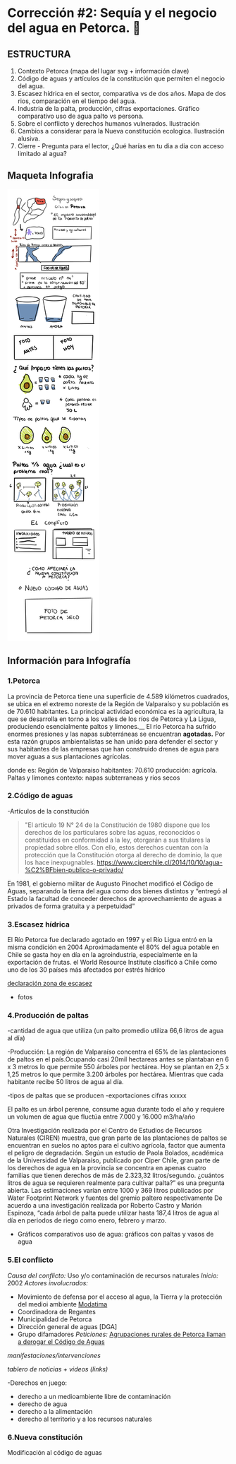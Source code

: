 # Corrección #2: Sequía y el negocio del agua en Petorca. :non-potable_water:

## ESTRUCTURA

1. Contexto Petorca (mapa del lugar svg + información clave) 
2. Código de aguas y artículos de la constitución que permiten el negocio del agua.
3. Escasez hídrica en el sector, comparativa vs de dos años. Mapa de dos rios, comparación en el tiempo del agua.
4. Industria de la palta, producción, cifras exportaciones. Gráfico comparativo uso de agua palto vs persona.
5. Sobre el conflicto y derechos humanos vulnerados. Ilustración
6. Cambios a considerar para la Nueva constitución ecologica. Ilustración alusiva.
7. Cierre - Pregunta para el lector, ¿Qué harías en tu dia a dia con acceso limitado al agua?

## Maqueta Infografia

![maqueta](https://github.com/Paltorcas/nov09/blob/gh-pages/maqueta.jpg?raw=true)

## Información para Infografía
### __1.Petorca__

La provincia de Petorca tiene una superficie de 4.589 kilómetros cuadrados, se ubica en el extremo noreste de la Región de Valparaíso y su población es de 70.610 habitantes. La principal actividad económica es la agricultura, la que se desarrolla en torno a los valles de los ríos de Petorca y La Ligua, produciendo esencialmente paltos y limones.__
El río Petorca ha sufrido enormes presiones y las napas subterráneas se encuentran __agotadas.__ Por esta razón grupos ambientalistas se han unido para defender el sector y sus habitantes de las empresas que han construido drenes de agua para mover aguas a sus plantaciones agrícolas.

   donde es:  Región de Valparaiso
   habitantes: 70.610 
   producción: agrícola. Paltas y limones
   contexto: napas subterraneas y rios secos
   
    
### __2.Código de aguas__

-Artículos de la constitución  
>"El artículo 19 N° 24 de la Constitución de 1980 dispone que los derechos de los particulares sobre las aguas, reconocidos o constituidos en conformidad a la ley, otorgarán a sus titulares la propiedad sobre ellos. Con ello, estos derechos cuentan con la protección que la Constitución otorga al derecho de dominio, la que los hace inexpugnables.
https://www.ciperchile.cl/2014/10/10/agua-%C2%BFbien-publico-o-privado/

En 1981, el gobierno militar de Augusto Pinochet modificó el Código de Aguas, separando la tierra del agua como dos bienes distintos y “entregó al Estado la facultad de conceder derechos de aprovechamiento de aguas a privados de forma gratuita y a perpetuidad”


### __3.Escasez hídrica__
El Río Petorca fue declarado agotado en 1997 y el Río Ligua entró en la misma condición en 2004
Aproximadamente el 80% del agua potable en Chile se gasta hoy en día en la agroindustria, especialmente en la exportación de frutas.
el World Resource Institute clasificó a Chile como uno de los 30 países más afectados por estrés hídrico

[declaración zona de escasez](https://dga.mop.gob.cl/administracionrecursoshidricos/decretosZonasEscasez/Documents/DTR_81_2020_%20MOP.pdf)
- fotos

### __4.Producción de paltas__

-cantidad de agua que utiliza (un palto promedio utiliza 66,6 litros de agua al día) 

-Producción: La región de Valparaíso concentra el 65% de las plantaciones de paltos en el país.Ocupando casi 20mil hectareas antes se plantaban en 6 x 3 metros lo que permite 550 árboles por hectárea. Hoy se plantan en 2,5 x 1,25 metros lo que permite 3.200 árboles por hectárea. Mientras que cada habitante recibe 50 litros de agua al día.

-tipos de paltas que se producen
-exportaciones cifras xxxxx

El palto es un árbol perenne, consume agua durante todo el año y requiere un volumen de agua que fluctúa entre 7.000 y 16.000 m3/ha/año

Otra Investigación realizada por el Centro de Estudios de Recursos Naturales (CIREN) muestra, que gran parte de las plantaciones de paltos se encuentran en suelos no aptos para el cultivo agrícola, factor que aumenta el peligro de degradación. Según un estudio de Paola Bolados, académica  de la Universidad de Valparaíso,  publicado por Ciper Chile, gran parte de los derechos de agua en la provincia se concentra en apenas cuatro familias que tienen derechos de más de 2.323,32 litros/segundo.
¿cuántos litros de agua se requieren realmente para cultivar palta?” es una pregunta abierta. Las estimaciones varían entre 1000 y 369 litros publicados por Water Footprint Network y fuentes del gremio paltero respectivamente
De acuerdo a una investigación realizada por Roberto Castro y Marión Espinoza, “cada árbol de palta puede utilizar hasta 187,4 litros de agua al día en periodos de riego como enero, febrero y marzo.

+ Gráficos comparativos uso de agua: gráficos con paltas y vasos de agua

### __5.El conflicto__ 

*Causa del conflicto:* Uso y/o contaminación de recursos naturales
*Inicio:* 2002
*Actores involucrados:*
  - Movimiento de defensa por el acceso al agua, la Tierra y la protección del medioi ambiente [Modatima](http://modatima.cl/)
  - Coordinadora de Regantes
  - Municipalidad de Petorca
  - Dirección general de aguas [DGA]
  - Grupo difamadores
*Peticiones:* [Agrupaciones rurales de Petorca llaman a derogar el Código de Aguas](https://www.cooperativa.cl/noticias/pais/region-de-valparaiso/agrupaciones-rurales-de-petorca-llaman-a-derogar-el-codigo-de-aguas/2020-10-27/165548.html)


*manifestaciones/intervenciones*

*tablero de noticias + videos (links)*

-Derechos en juego:
  - derecho a un medioambiente libre de contaminación
  - derecho de agua
  - derecho a la alimentación 
  - derecho al territorio y a los recursos naturales
  
 
### __6.Nueva constitución__

Modificación al código de aguas

